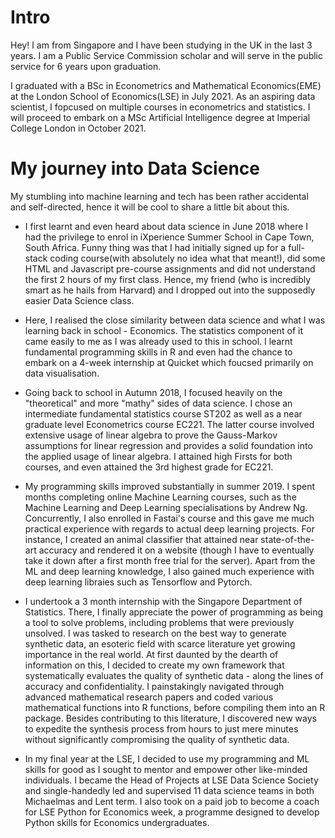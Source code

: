 
# Intro

<p>Hey! I am from Singapore and I have been studying in the UK in the last 3 years. I am a Public Service Commission scholar and will serve in the public service for 6 years upon graduation.</p>

<p>I graduated with a BSc in Econometrics and Mathematical Economics(EME) at the London School of Economics(LSE) in July 2021. As an aspiring data scientist, I fopcused on multiple courses in econometrics and statistics. I will proceed to embark on a MSc Artificial Intelligence degree at Imperial College London in October 2021. </p>

# My journey into Data Science

<p> My stumbling into machine learning and tech has been rather accidental and self-directed, hence it will be cool to share a little bit about this. </p>

- I first learnt and even heard about data science in June 2018 where I had the privilege to enrol in iXperience Summer School in Cape Town, South Africa. Funny thing was that I had initially signed up for a full-stack coding course(with absolutely no idea what that meant!), did some HTML and Javascript pre-course assignments and did not understand the first 2 hours of my first class. Hence, my friend (who is incredibly smart as he hails from Harvard) and I dropped out into the supposedly easier Data Science class.

- Here, I realised the close similarity between data science and what I was learning back in school - Economics. The statistics component of it came easily to me as I was already used to this in school. I learnt fundamental programming skills in R and even had the chance to embark on a 4-week internship at Quicket which foucsed primarily on data visualisation.

- Going back to school in Autumn 2018, I focused heavily on the "theoretical" and more "mathy" sides of data science. I chose an intermediate fundamental statistics course ST202 as well as a near graduate level Econometrics course EC221. The latter course involved extensive usage of linear algebra to prove the Gauss-Markov assumptions for linear regression and provides a solid foundation into the applied usage of linear algebra. I attained high Firsts for both courses, and even attained the 3rd highest grade for EC221.

- My programming skills improved substantially in summer 2019. I spent months completing online Machine Learning courses, such as the Machine Learning and Deep Learning specialisations by Andrew Ng. Concurrently, I also enrolled in Fastai's course and this gave me much practical experience with regards to actual deep learning projects. For instance, I created an animal classifier that attained near state-of-the-art accuracy and rendered it on a website (though I have to eventually take it down after a first month free trial for the server). Apart from the ML and deep learning knowledge, I also gained much experience with deep learning libraies such as Tensorflow and Pytorch.

- I undertook a 3 month internship with the Singapore Department of Statistics. There, I finally appreciate the power of programming as being a tool to solve problems, including problems that were previously unsolved. I was tasked to research on the best way to generate synthetic data, an esoteric field with scarce literature yet growing importance in the real world. At first daunted by the dearth of information on this, I decided to create my own framework that systematically evaluates the quality of synthetic data - along the lines of accuracy and confidentiality. I painstakingly navigated through advanced mathematical research papers and coded various mathematical functions into R functions, before compiling them into an R package. Besides contributing to this literature, I discovered new ways to expedite the synthesis process from hours to just mere minutes without significantly compromising the quality of synthetic data.

- In my final year at the LSE, I decided to use my programming and ML skills for good as I sought to mentor and empower other like-minded individuals. I became the Head of Projects at LSE Data Science Society and single-handedly led and supervised 11 data science teams in both Michaelmas and Lent term. I also took on a paid job to become a coach for LSE Python for Economics week, a programme designed to develop Python skills for Economics undergraduates.







